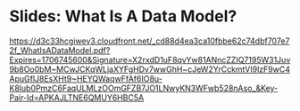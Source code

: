 # Slides: What Is A Data Model?

https://d3c33hcgiwev3.cloudfront.net/_cd88d4ea3ca10fbbe62c74dbf707e72f_WhatIsADataModel.pdf?Expires=1706745600&Signature=X2rxdD1uF8qvYw81ANncZZIQ7195W31Juv9b8Oo0bM~MCwJCKqWLjaXYFgHDv7wwGhH~cJeW2YrCckmtVI9lzF9wC4ApuGflJ8EsXHt9~HEYQWaqwFfAf6IO8u-K8lub0PmzC6FaqULMLzOOmGFZB7JO1LNwyKN3WFwb528nAso_&Key-Pair-Id=APKAJLTNE6QMUY6HBC5A